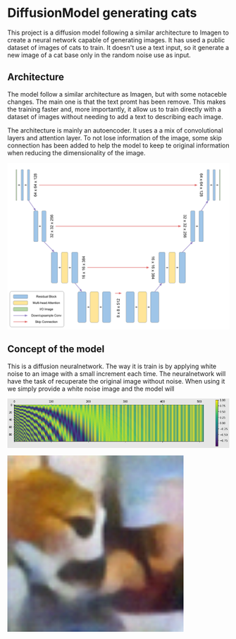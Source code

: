# DiffusionModel generating cats

This project is a diffusion model following a similar architecture to Imagen to create a neural network capable of generating images. It has used a public dataset of images of cats to train. It doesn't use a text input, so it generate a new image of a cat base only in the random noise use as input.

## Architecture

The model follow a similar architecture as Imagen, but with some notaceble changes. The main one is that the text promt has been remove. This makes the training faster and, more importantly, it allow us to train directly with a dataset of images without needing to add a text to describing each image.

The architecture is mainly an autoencoder. It uses a a mix of convolutional layers and attention layer. To not lose information of the image, some skip connection has been added to help the model to keep te original information when reducing the dimensionality of the image.

![Screenshot](./assets/Architecture_implemented.png)

## Concept of the model

This is a diffusion neuralnetwork. The way it is train is by applying white noise to an image with a small increment each time. The neuralnetwork will have the task of recuperate the original image without noise. When using it we simply provide a white noise image and the model will 

![Screenshot](./assets/time_embedding_graph.png)



<img src="./assets/Cat_result_1.png" width="400"/>

